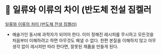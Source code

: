 # 󰏢 일류와 이류의 차이 (반도체 전설 짐켈러




[일류와 이류의 차이 (반도체 전설 짐켈러)](https://www.youtube.com/watch?v=iwXr1IRaqWA)



- 예술가인 동시에 과학자가 되어야 한다. 이미 정해진 레시피를 무시하고 모든것을 처음부터 이해하려고
  하면 아무것도 해낼 수 없다. 한편 본질을 이해하지 않고 아무 생각 없이 레시피만 따라 한다면, 잘못된
  제품을 만들게 된다.
